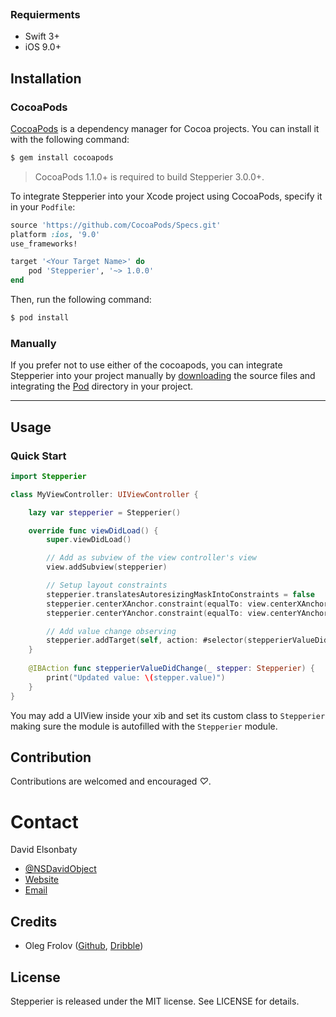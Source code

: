 <img src="https://user-images.githubusercontent.com/3812601/27367813-cf802c8c-5603-11e7-9e63-2e8e150dec7b.png" alt="" />
<p align="center">
  <img src="https://user-images.githubusercontent.com/3812601/27369632-ac3b9144-560d-11e7-895a-87d349d9a66f.gif" alt="" />
</p>

### Requierments
  - Swift 3+
  - iOS 9.0+

## Installation

### CocoaPods

[CocoaPods](http://cocoapods.org) is a dependency manager for Cocoa projects. You can install it with the following command:

```bash
$ gem install cocoapods
```

> CocoaPods 1.1.0+ is required to build Stepperier 3.0.0+.

To integrate Stepperier into your Xcode project using CocoaPods, specify it in your `Podfile`:

```ruby
source 'https://github.com/CocoaPods/Specs.git'
platform :ios, '9.0'
use_frameworks!

target '<Your Target Name>' do
    pod 'Stepperier', '~> 1.0.0'
end
```

Then, run the following command:

```bash
$ pod install
```
### Manually

If you prefer not to use either of the cocoapods, you can integrate Stepperier into your project manually by [downloading](https://github.com/NSDavidObject/Stepperier/archive/master.zip) the source files and integrating the [Pod](https://github.com/NSDavidObject/Stepperier/tree/master/Pod) directory in your project.

---

## Usage

### Quick Start

```swift
import Stepperier

class MyViewController: UIViewController {

    lazy var stepperier = Stepperier()

    override func viewDidLoad() {
        super.viewDidLoad()

        // Add as subview of the view controller's view
        view.addSubview(stepperier)

        // Setup layout constraints
        stepperier.translatesAutoresizingMaskIntoConstraints = false
        stepperier.centerXAnchor.constraint(equalTo: view.centerXAnchor).isActive = true
        stepperier.centerYAnchor.constraint(equalTo: view.centerYAnchor).isActive = true

        // Add value change observing
        stepperier.addTarget(self, action: #selector(stepperierValueDidChange(_:)), for: .valueChanged)
    }
    
    @IBAction func stepperierValueDidChange(_ stepper: Stepperier) {
        print("Updated value: \(stepper.value)")
    }
}
```

You may add a UIView inside your xib and set its custom class to `Stepperier` making sure the module is autofilled with the `Stepperier` module.

## Contribution

Contributions are welcomed and encouraged *♡*.

# Contact

David Elsonbaty
 - [@NSDavidObject](https://twitter.com/nsdavidobject)
 - [Website](http://elsonbaty.ca)
 - [Email](mailto:dave@elsonbaty.ca)

## Credits

- Oleg Frolov ([Github](https://github.com/Volorf), [Dribble](https://dribbble.com/Volorf))

## License

Stepperier is released under the MIT license. See LICENSE for details.
